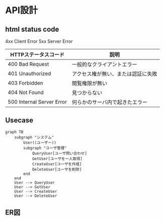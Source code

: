 # API設計

## html status code

4xx Client Error
5xx Server Error


| HTTPステータスコード | 説明 |
| - | - |
| 400 Bad Request | 一般的なクライアントエラー |
| 401 Unauthorized | アクセス権が無い、または認証に失敗 |
| 403 Forbidden | 閲覧権限が無い |
| 404 Not Found | 見つからない |
| 500 Internal Server Error | 何らかのサーバ内で起きたエラー |


## Usecase
```mermaid
graph TB
    subgraph "システム"
        User((ユーザー))
        subgraph "ユーザ管理"
            QueryUser[ユーザ問い合わせ]
            GetUser[ユーザを一人取得]
            CreateUser[ユーザを作成]
            DeleteUser[ユーザを削除]
        end
    end
    User --> QueryUser
    User --> GetUser
    User --> CreateUser
    User --> DeleteUser
```

## ER図